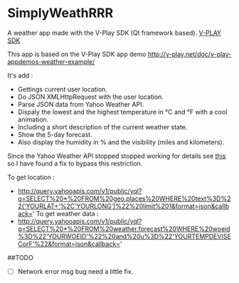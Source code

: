 # SimplyWeathRRR
A weather app made with the V-Play SDK (Qt framework based).
[V-PLAY SDK](http://v-play.net/)

This app is based on the V-Play SDK app demo http://v-play.net/doc/v-play-appdemos-weather-example/

It's add :
* Gettings current user location.
* Do JSON XMLHttpRequest with the user location.
* Parse JSON data from Yahoo Weather API.
* Dispaly the lowest and the highest temperature in °C and °F with a cool animation.
* Including a short description of the current weather state.
* Show the 5-day forecast.
* Also display the humidity in % and the visibility (miles and kilometers).

Since the Yahoo Weather API stopped stopped working for details see [this](https://www.igorkromin.net/index.php/2016/03/27/yahoo-effectively-shut-down-its-weather-api-by-forcing-oauth-10-and-crippling-it/)
so I have found a fix to bypass this restriction.

To get location :
* http://query.yahooapis.com/v1/public/yql?q=SELECT%20*%20FROM%20geo.places%20WHERE%20text%3D%22('YOURLAT+'%2C'YOURLONG')%22%20limit%201&format=json&callback='
To get weather data :
* http://query.yahooapis.com/v1/public/yql?q=SELECT%20*%20FROM%20weather.forecast%20WHERE%20woeid%3D%22'YOURWOEID'%22%20and%20u%3D%22'YOURTEMPDEVISECorF'%22&format=json&callback='

##TODO
- [ ] Network error msg bug need a little fix.


















